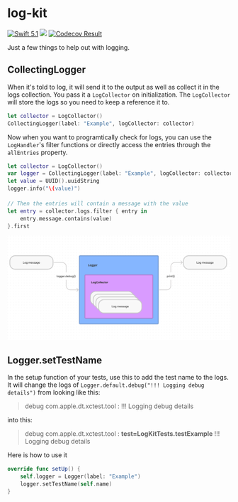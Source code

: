# log-kit

[<img src="http://img.shields.io/badge/swift-5.1-brightgreen.svg" alt="Swift 5.1" />](https://swift.org)
[<img src="https://github.com/saltzmanjoelh/log-kit/workflows/Swift/badge.svg" />](https://github.com/saltzmanjoelh/log-kit/actions)
[<img src="https://codecov.io/gh/saltzmanjoelh/log-kit/branch/main/graph/badge.svg" alt="Codecov Result" />](https://codecov.io/gh/saltzmanjoelh/log-kit)

Just a few things to help out with logging.
 
 ## CollectingLogger
 
 When it's told to log, it will send it to the output as well as collect it in the logs collection. You pass it a `LogCollector` on initialization. The `LogCollector` will store the logs so you need to keep a reference it to.

 ```swift
 let collector = LogCollector()
 CollectingLogger(label: "Example", logCollector: collector)
 ```
Now when you want to programtically check for logs, you can use the `LogHandler`'s filter functions or directly access the entries through the `allEntries` property.

```swift
let collector = LogCollector()
var logger = CollectingLogger(label: "Example", logCollector: collector)
let value = UUID().uuidString
logger.info("\(value)")

// Then the entries will contain a message with the value
let entry = collector.logs.filter { entry in
    entry.message.contains(value)
}.first
```

![Log Message Flow](LogMessageFlow.png)

## Logger.setTestName

In the setup function of your tests, use this to add the test name to the logs.
It will change the logs of `Logger.default.debug("!!! Logging debug details")`  from looking like this: 
> debug com.apple.dt.xctest.tool : !!! Logging debug details
 
into this:

> debug com.apple.dt.xctest.tool : **test=LogKitTests.testExample** !!! Logging debug details

Here is how to use it
```swift
override func setUp() {
    self.logger = Logger(label: "Example")
    logger.setTestName(self.name)
}
```
